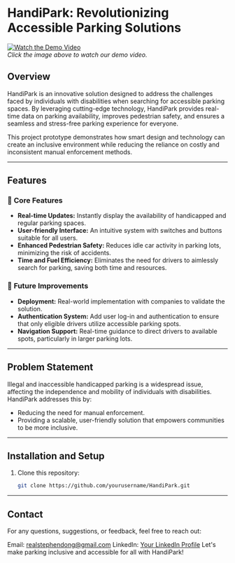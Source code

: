 # HandiPark: Revolutionizing Accessible Parking Solutions  

[![Watch the Demo Video](https://img.youtube.com/vi/sWeaTEMAUyE/0.jpg)](https://www.youtube.com/watch?v=sWeaTEMAUyE)  
*Click the image above to watch our demo video.*  

## Overview  
HandiPark is an innovative solution designed to address the challenges faced by individuals with disabilities when searching for accessible parking spaces. By leveraging cutting-edge technology, HandiPark provides real-time data on parking availability, improves pedestrian safety, and ensures a seamless and stress-free parking experience for everyone.  

This project prototype demonstrates how smart design and technology can create an inclusive environment while reducing the reliance on costly and inconsistent manual enforcement methods.  

---

## Features  
### 🔑 **Core Features**  
- **Real-time Updates:** Instantly display the availability of handicapped and regular parking spaces.  
- **User-friendly Interface:** An intuitive system with switches and buttons suitable for all users.  
- **Enhanced Pedestrian Safety:** Reduces idle car activity in parking lots, minimizing the risk of accidents.  
- **Time and Fuel Efficiency:** Eliminates the need for drivers to aimlessly search for parking, saving both time and resources.  

### 🚀 **Future Improvements**  
- **Deployment:** Real-world implementation with companies to validate the solution.  
- **Authentication System:** Add user log-in and authentication to ensure that only eligible drivers utilize accessible parking spots.  
- **Navigation Support:** Real-time guidance to direct drivers to available spots, particularly in larger parking lots.  

---

## Problem Statement  
Illegal and inaccessible handicapped parking is a widespread issue, affecting the independence and mobility of individuals with disabilities. HandiPark addresses this by:  
- Reducing the need for manual enforcement.  
- Providing a scalable, user-friendly solution that empowers communities to be more inclusive.  

---

## Installation and Setup  
1. Clone this repository:  
   ```bash  
   git clone https://github.com/yourusername/HandiPark.git  

---

## Contact
For any questions, suggestions, or feedback, feel free to reach out:

Email: realstephendong@gmail.com
LinkedIn: [Your LinkedIn Profile](https://www.linkedin.com/in/stephen-dong/)
Let's make parking inclusive and accessible for all with HandiPark!
